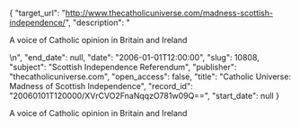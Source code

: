 {
  "target_url": "http://www.thecatholicuniverse.com/madness-scottish-independence/", 
  "description": "<p>A voice of Catholic opinion in Britain and Ireland</p>\n", 
  "end_date": null, 
  "date": "2006-01-01T12:00:00", 
  "slug": 10808, 
  "subject": "Scottish Independence Referendum", 
  "publisher": "thecatholicuniverse.com", 
  "open_access": false, 
  "title": "Catholic Universe: Madness of Scottish Independence", 
  "record_id": "20060101T120000/XVrCVO2FnaNqqzO781w09Q==", 
  "start_date": null
}

<p>A voice of Catholic opinion in Britain and Ireland</p>
